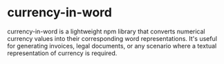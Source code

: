 # currency-in-word
currency-in-word is a lightweight npm library that converts numerical currency values into their corresponding word representations. It's useful for generating invoices, legal documents, or any scenario where a textual representation of currency is required.
